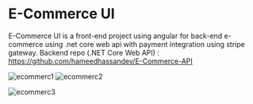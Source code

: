 # E-Commerce UI
E-Commerce UI is a front-end project using angular for back-end e-commerce using .net core web api with payment integration using stripe gateway.
Backend repo (.NET Core Web API) : https://github.com/hameedhassandev/E-Commerce-API


![ecommerc1](https://user-images.githubusercontent.com/57669085/230690347-102c3e9c-b428-4de3-a8c6-47917b9a4b80.PNG)
![ecommerc2](https://user-images.githubusercontent.com/57669085/230690351-b3d64b9c-bb2f-44e5-81b1-0bdddf54da5c.PNG)


![ecommerc3](https://user-images.githubusercontent.com/57669085/230779533-c9cd8385-30a8-46a5-9624-ccb1b2e302be.PNG)
